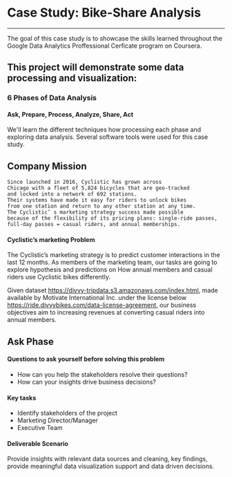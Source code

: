 
# Case Study: Bike-Share Analysis 
---------------------------------------------------------------
 The goal of this case study is to showcase the skills learned 
 throughout the Google Data Analytics Proffessional 
 Cerficate program on Coursera.

 This project will demonstrate some data processing and visualization:
 ---------------------------------------------
 ### 6 Phases of Data Analysis 
 #### Ask, Prepare, Process, Analyze, Share, Act
 
 We'll learn the different techniques 
 how processing each phase and exploring data analysis. 
 Several software tools were used for this case study.


 ## Company Mission
    Since launched in 2016, Cyclistic has grown across 
    Chicago with a fleet of 5,824 bicycles that are geo-tracked 
    and locked into a network of 692 stations. 
    Their systems have made it easy for riders to unlock bikes 
    from one station and return to any other station at any time. 
    The Cyclistic’ s marketing strategy success made possible 
    because of the flexibility of its pricing plans: single-ride passes, 
    full-day passes = casual riders, and annual memberships.

#### Cyclistic’s marketing Problem
The Cyclistic’s marketing strategy is 
to predict customer interactions in the last 12 months.
As members of the marketing team, our tasks are going to
explore hypothesis and predictions on 
How annual members and casual riders use Cyclistic bikes differently.

Given dataset https://divvy-tripdata.s3.amazonaws.com/index.html, 
made available by Motivate International Inc. under the license below
https://ride.divvybikes.com/data-license-agreement, 
our business objectives aim to increasing revenues at
converting casual riders into annual members.


## Ask Phase

#### Questions to ask yourself before solving this problem

- How can you help the stakeholders resolve their questions?
- How can your insights drive business decisions?

#### Key tasks 

- Identify stakeholders of the project 
- Marketing Director/Manager
- Executive Team

#### Deliverable Scenario
Provide insights with relevant data sources 
and cleaning, key findings,
provide meaningful data visualization support 
and data driven decisions.











